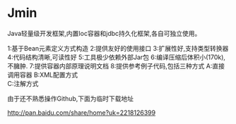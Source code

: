 Jmin
====

Java轻量级开发框架,内置Ioc容器和jdbc持久化框架,各自可独立使用。

 1:基于Bean元素定义方式构造
 2:提供友好的使用接口
 3:扩展性好,支持类型转换器
 4:代码结构清晰,可读性好
 5:工具极少依赖外部Jar包
 6:编译压缩后体积小(170k),不臃肿.
 7:提供容器内部原理说明文档
 8:提供参考例子代码,包括三种方式
   A:直接调用容器
   B:XML配置方式   
   C:注解方式


由于还不熟悉操作Github,下面为临时下载地址

http://pan.baidu.com/share/home?uk=2218126399

